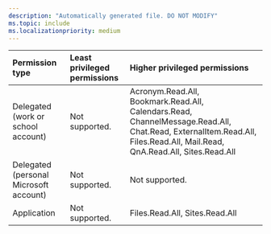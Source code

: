 ```yaml
---
description: "Automatically generated file. DO NOT MODIFY"
ms.topic: include
ms.localizationpriority: medium
---
```


|Permission type|Least privileged permissions|Higher privileged permissions|
|:---|:---|:---|
|Delegated (work or school account)|Not supported.|Acronym.Read.All, Bookmark.Read.All, Calendars.Read, ChannelMessage.Read.All, Chat.Read, ExternalItem.Read.All, Files.Read.All, Mail.Read, QnA.Read.All, Sites.Read.All|
|Delegated (personal Microsoft account)|Not supported.|Not supported.|
|Application|Not supported.|Files.Read.All, Sites.Read.All|

